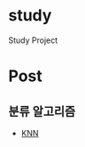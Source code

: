 # study
Study Project

# Post

## 분류 알고리즘

* [KNN](https://github.com/jigeria/study/blob/main/posts/2021_03_knn_study.md)
